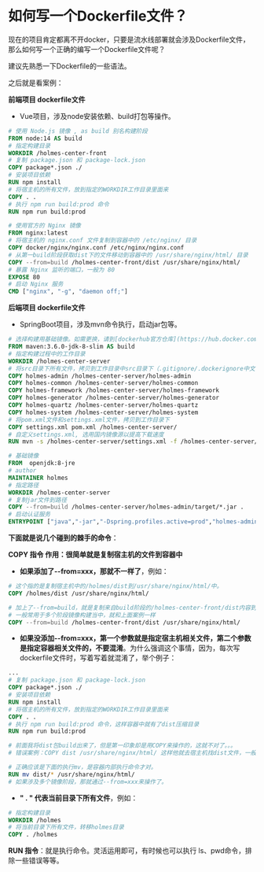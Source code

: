 # 如何写一个Dockerfile文件？

现在的项目肯定都离不开docker，只要是流水线部署就会涉及Dockerfile文件，那么如何写一个正确的编写一个Dockerfile文件呢？

建议先熟悉一下Dockerfile的一些语法。

之后就是看案例：

**前端项目 dockerfile文件**

- Vue项目，涉及node安装依赖、build打包等操作。

```dockerfile
# 使用 Node.js 镜像 , as build 别名构建阶段
FROM node:14 AS build
# 指定构建目录
WORKDIR /holmes-center-front
# 复制 package.json 和 package-lock.json
COPY package*.json ./
# 安装项目依赖
RUN npm install
# 将宿主机的所有文件，放到指定的WORKDIR工作目录里面来
COPY . .
# 执行 npm run build:prod 命令
RUN npm run build:prod

# 使用官方的 Nginx 镜像
FROM nginx:latest
# 将宿主机的 nginx.conf 文件复制到容器中的 /etc/nginx/ 目录
COPY docker/nginx/nginx.conf /etc/nginx/nginx.conf
# 从第一build阶段获取dist下的文件移动到容器中的 /usr/share/nginx/html/ 目录
COPY --from=build /holmes-center-front/dist /usr/share/nginx/html/
# 暴露 Nginx 监听的端口，一般为 80
EXPOSE 80
# 启动 Nginx 服务
CMD ["nginx", "-g", "daemon off;"]
```

**后端项目 dockerfile文件**

- SpringBoot项目，涉及mvn命令执行，启动jar包等。

```dockerfile
# 选择构建用基础镜像。如需更换，请到[dockerhub官方仓库](https://hub.docker.com/_/java?tab=tags)自行选择后替换。
FROM maven:3.6.0-jdk-8-slim AS build
# 指定构建过程中的工作目录
WORKDIR /holmes-center-server
# 将src目录下所有文件，拷贝到工作目录中src目录下（.gitignore/.dockerignore中文件除外）
COPY holmes-admin /holmes-center-server/holmes-admin
COPY holmes-common /holmes-center-server/holmes-common
COPY holmes-framework /holmes-center-server/holmes-framework
COPY holmes-generator /holmes-center-server/holmes-generator
COPY holmes-quartz /holmes-center-server/holmes-quartz
COPY holmes-system /holmes-center-server/holmes-system
# 将pom.xml文件和settings.xml文件，拷贝到工作目录下
COPY settings.xml pom.xml /holmes-center-server/
# 自定义settings.xml, 选用国内镜像源以提高下载速度
RUN mvn -s /holmes-center-server/settings.xml -f /holmes-center-server/pom.xml clean package

# 基础镜像
FROM  openjdk:8-jre
# author
MAINTAINER holmes
# 指定路径
WORKDIR /holmes-center-server
# 复制jar文件到路径
COPY --from=build /holmes-center-server/holmes-admin/target/*.jar .
# 启动认证服务
ENTRYPOINT ["java","-jar","-Dspring.profiles.active=prod","holmes-admin.jar"]
```

**下面就是说几个碰到的棘手的命令**：

**COPY 指令 作用：很简单就是复制宿主机的文件到容器中**

- **如果添加了--from=xxx，那就不一样了**，例如：

```dockerfile
# 这个指的是复制宿主机中的/holmes/dist到/usr/share/nginx/html/中。
COPY /holmes/dist /usr/share/nginx/html/

# 加上了--from=build，就是复制来自build阶段的/holmes-center-front/dist内容到/usr/share/nginx/html/下面，就不是宿主机了。
# 一般常用于多个阶段镜像构建当中，就和上面案例一样
COPY --from=build /holmes-center-front/dist /usr/share/nginx/html/
```

- **如果没添加--from=xxx，第一个参数就是指定宿主机相关文件，第二个参数是指定容器相关文件的，不要混淆**。为什么强调这个事情，因为，每次写dockerfile文件时，写着写着就混淆了，举个例子：

```dockerfile
...
# 复制 package.json 和 package-lock.json
COPY package*.json ./
# 安装项目依赖
RUN npm install
# 将宿主机的所有文件，放到指定的WORKDIR工作目录里面来
COPY . .
# 执行 npm run build:prod 命令，这样容器中就有了dist压缩目录
RUN npm run build:prod

# 前面我将dist包build出来了，但是第一印象却是用COPY来操作的，这就不对了。。。
# 错误案例：COPY dist /usr/share/nginx/html/ 这样他就去宿主机找dist文件，一般不会存在！

# 正确应该是下面的执行mv，是容器内部执行命令才对。
RUN mv dist/* /usr/share/nginx/html/
# 如果涉及多个镜像阶段，那就通过--from=xxx来操作了。
```

- **" . " 代表当前目录下所有文件**，例如：

```dockerfile
# 指定构建目录
WORKDIR /holmes
# 将当前目录下所有文件，转移holmes目录
COPY . /holmes
```

**RUN 指令**：就是执行命令。灵活运用即可，有时候也可以执行 ls、pwd命令，排除一些错误等等。

